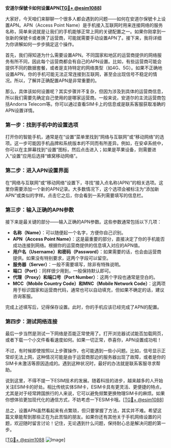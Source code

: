 **安道尔保號卡如何设置APN[[TG💪+ @esim1088](https://t.me/s/esim1088)]**

大家好，今天咱们来聊聊一个很多人都会遇到的问题——如何在安道尔保號卡上设置APN。APN（Access Point Name）是手机接入互联网时用来连接网络的服务名称，简单来说就是让我们的手机能够正常上网的关键配置之一。如果你刚拿到一张新的保號卡或者换了运营商，可能就需要手动设置APN了。接下来，我将详细为你讲解如何一步步搞定这个操作。

首先，我们得知道为什么需要设置APN。不同国家和地区的运营商提供的网络服务有所不同，因此每个运营商都会有自己的APN设置。比如，有些运营商可能会提供不同的数据套餐，或者是支持特定的网络类型（如4G、5G）。如果不正确地设置APN，你的手机可能无法正常连接到互联网，甚至会出现信号不稳定的情况。所以，了解并正确配置APN是非常重要的。

那么，具体该如何设置呢？其实步骤并不复杂，但因为涉及到具体的运营商信息，所以我们需要先确定自己使用的是哪家运营商。一般来说，安道尔的主流运营商包括Andorra Telecom等。你可以通过查看SIM卡上的信息或是联系客服获取准确的APN设置详情。

### 第一步：找到手机中的设置选项

打开你的智能手机，通常是在“设置”菜单里找到“网络与互联网”或“移动网络”的选项。这一步可能因手机品牌和系统版本的不同而有所差异。例如，在安卓系统中，你可以在主屏幕找到“设置”图标，然后点击进入；如果是苹果设备，则需要进入“设置”应用后选择“蜂窝移动网络”。

### 第二步：进入APN设置界面

在“网络与互联网”或“移动网络”设置下，寻找“接入点名称(APN)”的相关选项。这里你需要添加一个新的APN记录。大多数情况下，这个选项会被标注为“添加新APN”或类似的字样。点击它之后，你会看到一系列需要填写的信息栏。

### 第三步：输入正确的APN参数

接下来是最关键的部分——输入正确的APN参数。这些参数通常包括以下几项：

- **名称（Name）**：可以随便起一个名字，方便你自己识别。
- **APN（Access Point Name）**：这是最重要的部分，直接决定了你的手机能否成功连接到网络。根据你的运营商提供的信息填入对应的APN值。
- **用户名（Username）和密码（Password）**：如果需要的话，也会由运营商提供。如果没有特别要求，这两个字段可以留空。
- **服务器（Server）**：一般不需要填写，除非有特殊说明。
- **端口（Port）**：同样很少用到，一般保持默认即可。
- **代理（Proxy）和端口号（Port Number）**：这两个字段也通常是空白的。
- **MCC（Mobile Country Code）和MNC（Mobile Network Code）**：这两项用于标识国家和运营商代码，通常也可以自动填充，但如果不确定的话，建议咨询客服。

完成上述填写后，记得保存设置。此时，你的手机应该已经完成了APN的配置。

### 第四步：测试网络连接

最后一步当然是测试一下网络是否能正常使用了。打开浏览器试试能否加载网页，或者下载一个小文件看看速度如何。如果一切正常，恭喜你，APN设置成功啦！

不过，有时候即使按照以上步骤操作，也可能遇到一些小问题。比如，信号显示正常却无法上网，这种情况可能是由于运营商那边的服务器出现了故障，或者是你的SIM卡未激活等原因造成的。遇到这种状况时，最好的办法就是联系客服寻求帮助。

说到这里，不得不提一下ESIM技术的发展。随着科技的进步，越来越多的人开始关注ESIM卡的好处。相比传统实体SIM卡，ESIM卡具有更灵活、更便捷的特点，尤其是对于经常跨国旅行的人来说，它可以避免频繁更换物理SIM卡的麻烦。如果你想体验更加现代化的通信方式，不妨考虑一下ESIM卡哦。[[TG💪+ @esim1088](https://t.me/s/esim1088)]

总之，设置APN虽然看起来有点繁琐，但只要掌握了方法，其实并不难。希望这篇文章能帮到那些正在为此苦恼的朋友。如果你还有其他关于手机网络设置的问题，欢迎随时留言讨论！记住，无论遇到什么问题，保持耐心总是解决问题的第一步。

[[TG💪+ @esim1088](https://t.me/s/esim1088) ![Image](https://i.postimg.cc/4NQfJmqS/Snipaste-2025-05-13-00-14-12.png)]